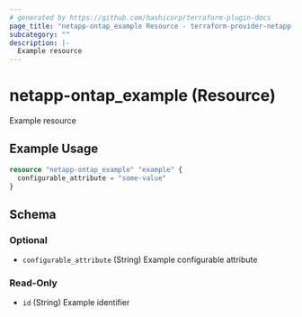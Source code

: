 ```yaml
---
# generated by https://github.com/hashicorp/terraform-plugin-docs
page_title: "netapp-ontap_example Resource - terraform-provider-netapp-ontap"
subcategory: ""
description: |-
  Example resource
---
```


# netapp-ontap_example (Resource)

Example resource

## Example Usage

```terraform
resource "netapp-ontap_example" "example" {
  configurable_attribute = "some-value"
}
```

<!-- schema generated by tfplugindocs -->
## Schema

### Optional

- `configurable_attribute` (String) Example configurable attribute

### Read-Only

- `id` (String) Example identifier


